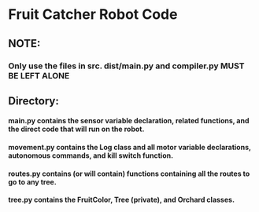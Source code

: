 # Fruit Catcher Robot Code
## NOTE:
### Only use the files in src. dist/main.py and compiler.py MUST BE LEFT ALONE
## Directory:
#### main.py contains the sensor variable declaration, related functions, and the direct code that will run on the robot.
#### movement.py contains the Log class and all motor variable declarations, autonomous commands, and kill switch function.
#### routes.py contains (or will contain) functions containing all the routes to go to any tree.
#### tree.py contains the FruitColor, Tree (private), and Orchard classes.
